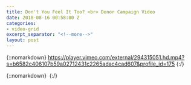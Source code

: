 ```yaml
---
title: Don't You Feel It Too? <br> Donor Campaign Video
date: 2018-08-16 00:58:00 Z
categories:
- video-grid
excerpt_separator: "<!--more-->"
layout: post
---
```


{::nomarkdown}
https://player.vimeo.com/external/294315051.hd.mp4?s=b6582c406107b59a02712431c2265adac4cad607&profile_id=175
{:/}  

<!--more-->
{::nomarkdown}
<img class="lazyload" data-vimeo-id="294315051" src="" alt="">
{:/}  
